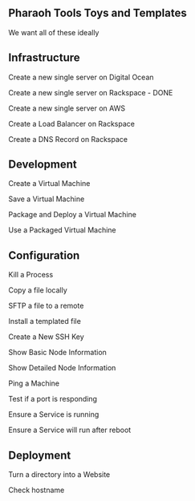 Pharaoh Tools Toys and Templates
--------------------------------

We want all of these ideally



Infrastructure
--------------------------------
Create a new single server on Digital Ocean

Create a new single server on Rackspace - DONE

Create a new single server on AWS

Create a Load Balancer on Rackspace

Create a DNS Record on Rackspace


Development
------------------------------

Create a Virtual Machine

Save a Virtual Machine

Package and Deploy a Virtual Machine

Use a Packaged Virtual Machine



Configuration
------------------------------

Kill a Process

Copy a file locally

SFTP a file to a remote

Install a templated file

Create a New SSH Key

Show Basic Node Information

Show Detailed Node Information

Ping a Machine

Test if a port is responding

Ensure a Service is running

Ensure a Service will run after reboot




Deployment
------------------------------

Turn a directory into a Website

Check hostname


